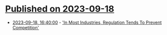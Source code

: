 # [Published on 2023-09-18](index.md)

* [2023-09-18, 16:40:00](https://news.slashdot.org/story/23/09/18/1614229/in-most-industries-regulation-tends-to-prevent-competition?utm_source=rss1.0mainlinkanon&utm_medium=feed) - ['In Most Industries, Regulation Tends To Prevent Competition'](https://news.slashdot.org/story/23/09/18/1614229/in-most-industries-regulation-tends-to-prevent-competition?utm_source=rss1.0mainlinkanon&utm_medium=feed)
